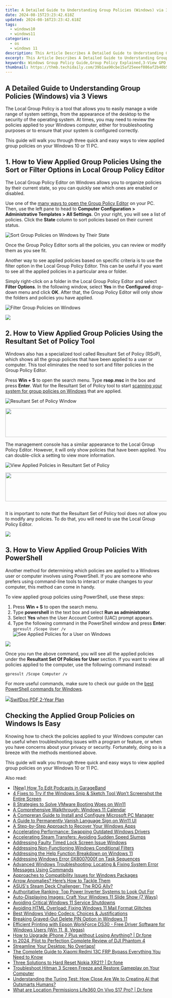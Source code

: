```yaml
---
title: A Detailed Guide to Understanding Group Policies (Windows) via 3 Views
date: 2024-08-15T23:23:42.618Z
updated: 2024-08-16T23:23:42.618Z
tags:
  - windows10
  - windows11
categories:
  - os
  - windows 11
description: This Article Describes A Detailed Guide to Understanding Group Policies (Windows) via 3 Views
excerpt: This Article Describes A Detailed Guide to Understanding Group Policies (Windows) via 3 Views
keywords: Windows Group Policy Guide,Group Policy Explained,3-View GPO Analysis,Advanced Group Policy Insight,GPO Management in Windows,Windows Policies Understanding,Group Policy Navigation Tips
thumbnail: https://thmb.techidaily.com/39b1aa90cbe15af25eeef086af2b40b5abbe4ea0e44addc2aa4ec5af37792daa.jpg
---
```


## A Detailed Guide to Understanding Group Policies (Windows) via 3 Views

 The Local Group Policy is a tool that allows you to easily manage a wide range of system settings, from the appearance of the desktop to the security of the operating system. At times, you may need to review the policies applied to your Windows computer, either for troubleshooting purposes or to ensure that your system is configured correctly.

 This guide will walk you through three quick and easy ways to view applied group policies on your Windows 10 or 11 PC.

## 1\. How to View Applied Group Policies Using the Sort or Filter Options in Local Group Policy Editor

 The Local Group Policy Editor on Windows allows you to organize policies by their current state, so you can quickly see which ones are enabled or disabled.

 Use one of the [many ways to open the Group Policy Editor](https://www.makeuseof.com/windows-11-open-local-group-policy-editor/) on your PC. Then, use the left pane to head to **Computer Configuration > Administrative Templates > All Settings**. On your right, you will see a list of policies. Click the **State** column to sort policies based on their current status.

![Sort Group Policies on Windows by Their State](https://static1.makeuseofimages.com/wordpress/wp-content/uploads/2023/10/sort-group-policies-on-windows-by-their-state.jpg)

 Once the Group Policy Editor sorts all the policies, you can review or modify them as you see fit.

 Another way to see applied policies based on specific criteria is to use the filter option in the Local Group Policy Editor. This can be useful if you want to see all the applied policies in a particular area or folder.

 Simply right-click on a folder in the Local Group Policy Editor and select **Filter Options**. In the following window, select **Yes** in the **Configured** drop-down menu and click **OK**. After that, the Group Policy Editor will only show the folders and policies you have applied.

![Filter Group Policies on Windows](https://static1.makeuseofimages.com/wordpress/wp-content/uploads/2023/10/filter-group-policies-on-windows.jpg)

<!-- affiliate ads begin -->
<a href="https://estore.winxdvd.com/order/checkout.php?PRODS=12653808&QTY=1&AFFILIATE=108875&CART=1"><img src="https://www.winxdvd.com/affiliate/new-banner/wt-500x500.jpg" border="0"></a>
<!-- affiliate ads end -->
## 2\. How to View Applied Group Policies Using the Resultant Set of Policy Tool

 Windows also has a specialized tool called Resultant Set of Policy (RSoP), which shows all the group policies that have been applied to a user or computer. This tool eliminates the need to sort and filter policies in the Group Policy Editor.

 Press **Win + S** to open the search menu. Type **rsop.msc** in the box and press **Enter**. Wait for the Resultant Set of Policy tool to start [scanning your system for group policies on Windows](https://www.makeuseof.com/find-group-policy-windows/) that are applied.

![Resultant Set of Policy Window](https://static1.makeuseofimages.com/wordpress/wp-content/uploads/2023/10/resultant-set-of-policy-window.jpg)
<!-- affiliate ads begin -->
<a href="https://aligracehair.sjv.io/c/5597632/2087267/19272" target="_top" id="2087267"><img src="//a.impactradius-go.com/display-ad/19272-2087267" border="0" alt="" width="728" height="90"/></a><img height="0" width="0" src="https://imp.pxf.io/i/5597632/2087267/19272" style="position:absolute;visibility:hidden;" border="0" />
<!-- affiliate ads end -->

 The management console has a similar appearance to the Local Group Policy Editor. However, it will only show policies that have been applied. You can double-click a setting to view more information.

![View Applied Policies in Resultant Set of Policy](https://static1.makeuseofimages.com/wordpress/wp-content/uploads/2023/10/view-applied-policies-in-resultant-set-of-policy.jpg)
<!-- affiliate ads begin -->
<a href="https://zonlipartnershipprogram.pxf.io/c/5597632/1596691/17882" target="_top" id="1596691"><img src="//a.impactradius-go.com/display-ad/17882-1596691" border="0" alt="" width="728" height="90"/></a><img height="0" width="0" src="https://imp.pxf.io/i/5597632/1596691/17882" style="position:absolute;visibility:hidden;" border="0" />
<!-- affiliate ads end -->

##

 It is important to note that the Resultant Set of Policy tool does not allow you to modify any policies. To do that, you will need to use the Local Group Policy Editor.

<!-- affiliate ads begin -->
<a href="https://shop.systoolsgroup.com/affiliate.php?ACCOUNT=SYSTOOBY&AFFILIATE=108875&PATH=https%3A%2F%2Fwww.systoolsgroup.com%3FAFFILIATE%3D108875%26RESOURCE%3D%2BSysTools%2BPDF%2BUnlocker"><img src="https://www.systoolsgroup.com/box/pdf-unlocker.png" border="0"></a>
<!-- affiliate ads end -->
## 3\. How to View Applied Group Policies With PowerShell

 Another method for determining which policies are applied to a Windows user or computer involves using PowerShell. If you are someone who prefers using command-line tools to interact or make changes to your computer, this method can come in handy.

 To view applied group policies using PowerShell, use these steps:

1. Press **Win + S** to open the search menu.
2. Type **powershell** in the text box and select **Run as administrator**.
3. Select **Yes** when the User Account Control (UAC) prompt appears.
4. Type the following command in the PowerShell window and press **Enter**:  
`gpresult /Scope User /v`  
![See Applied Policies for a User on Windows](https://static1.makeuseofimages.com/wordpress/wp-content/uploads/2023/10/see-applied-policies-for-a-user-on-windows.jpg)
<!-- affiliate ads begin -->
<a href="https://secure.2checkout.com/order/checkout.php?PRODS=4940312&QTY=1&AFFILIATE=108875&CART=1"><img src="https://secure.avangate.com/images/merchant/333ac5d90817d69113471fbb6e531bee/sps-partnership-728x90eng.png" border="0"></a>
<!-- affiliate ads end -->

 Once you run the above command, you will see all the applied policies under the **Resultant Set Of Policies for User** section. If you want to view all policies applied to the computer, use the following command instead:

`gpresult /Scope Computer /v`

 For more useful commands, make sure to check our guide on the [best PowerShell commands for Windows](https://www.makeuseof.com/windows-powershell-commands-cmdlets/).

<!-- affiliate ads begin -->
<a href="https://purchase.swifdoo.com/order/checkout.php?PRODS=40002580&QTY=1&AFFILIATE=108875&CART=1"><img src="https://secure.avangate.com/images/merchant/8b932759a5a04ddb34bf79e3f9072e4b/products/3_Product%20box%20white-1024x1024.png" border="0">SwifDoo PDF 2-Year Plan</a>
<!-- affiliate ads end -->
## Checking the Applied Group Policies on Windows Is Easy

 Knowing how to check the policies applied to your Windows computer can be useful when troubleshooting issues with a program or feature, or when you have concerns about your privacy or security. Fortunately, doing so is a breeze with the methods mentioned above.

 This guide will walk you through three quick and easy ways to view applied group policies on your Windows 10 or 11 PC.



<ins class="adsbygoogle"
      style="display:block"
      data-ad-client="ca-pub-7571918770474297"
      data-ad-slot="8358498916"
      data-ad-format="auto"
      data-full-width-responsive="true"></ins>


<span class="atpl-alsoreadstyle">Also read:</span>
<div><ul>
<li><a href="https://some-knowledge.techidaily.com/new-how-to-edit-podcasts-in-garageband/"><u>[New] How To Edit Podcasts in GarageBand</u></a></li>
<li><a href="https://win11.techidaily.com/4-fixes-to-try-if-the-windows-snip-and-sketch-tool-wont-screenshot-the-entire-screen/"><u>4 Fixes to Try if the Windows Snip & Sketch Tool Won’t Screenshot the Entire Screen</u></a></li>
<li><a href="https://win11.techidaily.com/8-strategies-to-solve-vmware-booting-woes-on-win11/"><u>8 Strategies to Solve VMware Booting Woes on Win11</u></a></li>
<li><a href="https://win11.techidaily.com/a-comprehensive-walkthrough-windows-11-calendar/"><u>A Comprehensive Walkthrough: Windows 11 Calendar</u></a></li>
<li><a href="https://win11.techidaily.com/a-compreran-guide-to-install-and-configure-microsoft-pc-manager/"><u>A Compreran Guide to Install and Configure Microsoft PC Manager</u></a></li>
<li><a href="https://win11.techidaily.com/a-guide-to-permanently-vanish-language-sign-on-win11-ui/"><u>A Guide to Permanently Vanish Language Sign on Win11 UI</u></a></li>
<li><a href="https://win11.techidaily.com/a-step-by-step-approach-to-recover-your-windows-apps/"><u>A Step-by-Step Approach to Recover Your Windows Apps</u></a></li>
<li><a href="https://win11.techidaily.com/accelerating-performance-swapping-outdated-windows-drivers/"><u>Accelerating Performance: Swapping Outdated Windows Drivers</u></a></li>
<li><a href="https://win11.techidaily.com/accelerating-steam-transfers-avoiding-sudden-speed-slumps/"><u>Accelerating Steam Transfers: Avoiding Sudden Speed Slumps</u></a></li>
<li><a href="https://win11.techidaily.com/addressing-faulty-timed-lock-screen-issue-windows/"><u>Addressing Faulty Timed Lock Screen Issue Windows</u></a></li>
<li><a href="https://win11.techidaily.com/addressing-non-functioning-windows-conditional-filters/"><u>Addressing Non-Functioning Windows Conditional Filters</u></a></li>
<li><a href="https://win11.techidaily.com/addressing-the-help-function-breakdown-on-windows-11/"><u>Addressing the Help Function Breakdown on Windows 11</u></a></li>
<li><a href="https://win11.techidaily.com/addressing-windows-error-0x8007000f-on-task-sequences/"><u>Addressing Windows Error 0X8007000f on Task Sequences</u></a></li>
<li><a href="https://win11.techidaily.com/advanced-windows-troubleshooting-locating-and-fixing-system-error-messages-using-commands/"><u>Advanced Windows Troubleshooting: Locating & Fixing System Error Messages Using Commands</u></a></li>
<li><a href="https://win11.techidaily.com/approaches-to-compatibility-issues-for-windows-packages/"><u>Approaches to Compatibility Issues for Windows Packages</u></a></li>
<li><a href="https://win11.techidaily.com/arrow-anomalies-heres-how-to-tackle-them/"><u>Arrow Anomalies? Here’s How to Tackle Them</u></a></li>
<li><a href="https://win11.techidaily.com/asuss-steam-deck-challenger-the-rog-ally/"><u>ASUS's Steam Deck Challenger: The ROG Ally?</u></a></li>
<li><a href="https://buynow-tips.techidaily.com/authoritative-ranking-top-power-inverter-systems-to-look-out-for/"><u>Authoritative Ranking: Top Power Inverter Systems to Look Out For</u></a></li>
<li><a href="https://win11.techidaily.com/auto-displaying-images-craft-your-windows-11-slide-show-7-ways/"><u>Auto-Displaying Images: Craft Your Windows 11 Slide Show (7 Ways)</u></a></li>
<li><a href="https://win11.techidaily.com/avoiding-critical-windows-11-service-shutdowns/"><u>Avoiding Critical Windows 11 Service Shutdowns</u></a></li>
<li><a href="https://win11.techidaily.com/avoiding-html-overload-fixing-windows-11-mail-format-glitches/"><u>Avoiding HTML Overload: Fixing Windows 11 Mail Format Glitches</u></a></li>
<li><a href="https://win11.techidaily.com/best-windows-video-codecs-choices-and-justifications/"><u>Best Windows Video Codecs: Choices & Justifications</u></a></li>
<li><a href="https://win11.techidaily.com/breaking-grayed-out-delete-pin-option-in-windows-11/"><u>Breaking Grayed-Out Delete PIN Option in Windows 11</u></a></li>
<li><a href="https://win-amazing.techidaily.com/efficient-printing-with-epson-workforce-ds30-free-driver-software-for-windows-users-win-11-8-vegas/"><u>Efficient Printing with Epson WorkForce DS30 - Free Driver Software for Windows Users (Win 11, 8, Vegas)</u></a></li>
<li><a href="https://review-topics.techidaily.com/how-to-upgrade-iphone-7-plus-without-losing-anything-drfone-by-drfone-ios-system-repair-ios-system-repair/"><u>How to Upgrade iPhone 7 Plus without Losing Anything? | Dr.fone</u></a></li>
<li><a href="https://extra-support.techidaily.com/in-2024-pilot-to-perfection-complete-review-of-dji-phantom-4/"><u>In 2024, Pilot to Perfection  Complete Review of DJI Phantom 4</u></a></li>
<li><a href="https://win11.techidaily.com/1719231160491-streamline-your-desktop-no-overlaps/"><u>Streamline Your Desktop: No Overlaps!</u></a></li>
<li><a href="https://bypass-frp.techidaily.com/the-complete-guide-to-xiaomi-redmi-13c-frp-bypass-everything-you-need-to-know-by-drfone-android/"><u>The Complete Guide to Xiaomi Redmi 13C FRP Bypass Everything You Need to Know</u></a></li>
<li><a href="https://techidaily.com/three-solutions-to-hard-reset-nokia-xr21-drfone-by-drfone-reset-android-reset-android/"><u>Three Solutions to Hard Reset Nokia XR21? | Dr.fone</u></a></li>
<li><a href="https://win-solutions.techidaily.com/troubleshoot-hitman-3-screen-freeze-and-restore-gameplay-on-your-computer/"><u>Troubleshoot Hitman 3 Screen Freeze and Restore Gameplay on Your Computer</u></a></li>
<li><a href="https://tech-revival.techidaily.com/understanding-the-turing-test-how-close-are-we-to-creating-ai-that-outsmarts-humans/"><u>Understanding the Turing Test: How Close Are We to Creating AI that Outsmarts Humans?</u></a></li>
<li><a href="https://fake-location.techidaily.com/what-are-location-permissions-life360-on-vivo-s17-pro-drfone-by-drfone-virtual-android/"><u>What are Location Permissions Life360 On Vivo S17 Pro? | Dr.fone</u></a></li>
</ul></div>
